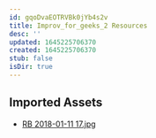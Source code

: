 ```yaml
---
id: gqoDvaEOTRVBk0jYb4s2v
title: Improv_for_geeks_2 Resources
desc: ''
updated: 1645225706370
created: 1645225706370
stub: false
isDir: true
---
```

## Imported Assets
- [RB 2018-01-11 17.jpg](/assets/rb-2018-01-11-17-xo2LxZyKJwEB.jpg)
